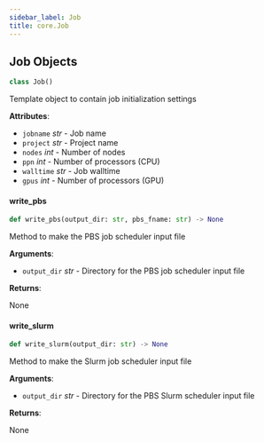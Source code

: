 ```yaml
---
sidebar_label: Job
title: core.Job
---
```


## Job Objects

```python
class Job()
```

Template object to contain job initialization settings

**Attributes**:

- `jobname` _str_ - Job name
- `project` _str_ - Project name
- `nodes` _int_ - Number of nodes
- `ppn` _int_ - Number of processors (CPU)
- `walltime` _str_ - Job walltime
- `gpus` _int_ - Number of processors (GPU)

#### write\_pbs

```python
def write_pbs(output_dir: str, pbs_fname: str) -> None
```

Method to make the PBS job scheduler input file

**Arguments**:

- `output_dir` _str_ - Directory for the PBS job scheduler input file
  

**Returns**:

  None

#### write\_slurm

```python
def write_slurm(output_dir: str) -> None
```

Method to make the Slurm job scheduler input file

**Arguments**:

- `output_dir` _str_ - Directory for the PBS Slurm scheduler input file
  

**Returns**:

  None

